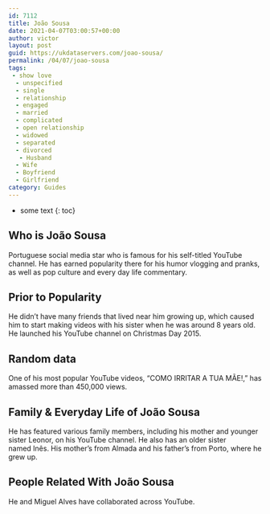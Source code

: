 ```yaml
---
id: 7112
title: João Sousa
date: 2021-04-07T03:00:57+00:00
author: victor
layout: post
guid: https://ukdataservers.com/joao-sousa/
permalink: /04/07/joao-sousa
tags:
 - show love
  - unspecified
  - single
  - relationship
  - engaged
  - married
  - complicated
  - open relationship
  - widowed
  - separated
  - divorced
   - Husband
  - Wife
  - Boyfriend
  - Girlfriend
category: Guides
---
```


* some text
{: toc}


## Who is João Sousa



Portuguese social media star who is famous for his self-titled YouTube channel. He has earned popularity there for his humor vlogging and pranks, as well as pop culture and every day life commentary. 

                
                
                
## Prior to Popularity



He didn&#8217;t have many friends that lived near him growing up, which caused him to start making videos with his sister when he was around 8 years old. He launched his YouTube channel on Christmas Day 2015. 

                
                
                
## Random data



One of his most popular YouTube videos, &#8220;COMO IRRITAR A TUA MÃE!,&#8221; has amassed more than 450,000 views. 

                
                
                
## Family & Everyday Life of João Sousa



He has featured various family members, including his mother and younger sister Leonor, on his YouTube channel. He also has an older sister named Inês. His mother&#8217;s from Almada and his father&#8217;s from Porto, where he grew up. 

                
                
                
## People Related With João Sousa



He and Miguel Alves have collaborated across YouTube. 

                
              
            
          
          
          